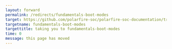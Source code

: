 ```yaml
---
layout: forward
permalink: /redirects/fundamentals-boot-modes
target: https://github.com/polarfire-soc/polarfire-soc-documentation/tree/master/knowledge-base/boot-modes/
targetname: fundamentals-boot-modes
targettitle: taking you to fundamentals-boot-modes
time: 0
message: this page has moved
---
```

